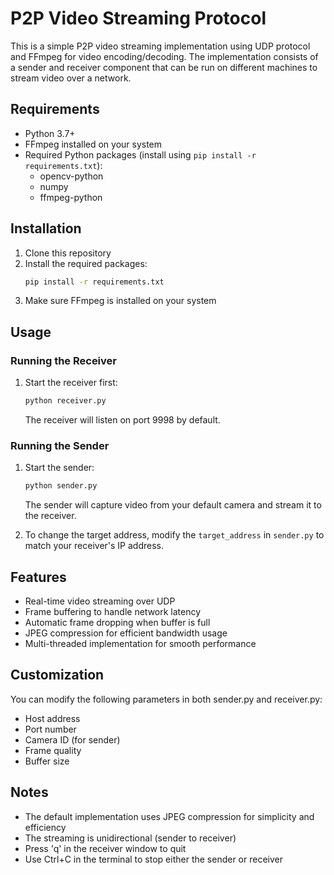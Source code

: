 # P2P Video Streaming Protocol

This is a simple P2P video streaming implementation using UDP protocol and FFmpeg for video encoding/decoding. The implementation consists of a sender and receiver component that can be run on different machines to stream video over a network.

## Requirements

- Python 3.7+
- FFmpeg installed on your system
- Required Python packages (install using `pip install -r requirements.txt`):
  - opencv-python
  - numpy
  - ffmpeg-python

## Installation

1. Clone this repository
2. Install the required packages:
   ```bash
   pip install -r requirements.txt
   ```
3. Make sure FFmpeg is installed on your system

## Usage

### Running the Receiver

1. Start the receiver first:
   ```bash
   python receiver.py
   ```
   The receiver will listen on port 9998 by default.

### Running the Sender

1. Start the sender:
   ```bash
   python sender.py
   ```
   The sender will capture video from your default camera and stream it to the receiver.

2. To change the target address, modify the `target_address` in `sender.py` to match your receiver's IP address.

## Features

- Real-time video streaming over UDP
- Frame buffering to handle network latency
- Automatic frame dropping when buffer is full
- JPEG compression for efficient bandwidth usage
- Multi-threaded implementation for smooth performance

## Customization

You can modify the following parameters in both sender.py and receiver.py:
- Host address
- Port number
- Camera ID (for sender)
- Frame quality
- Buffer size

## Notes

- The default implementation uses JPEG compression for simplicity and efficiency
- The streaming is unidirectional (sender to receiver)
- Press 'q' in the receiver window to quit
- Use Ctrl+C in the terminal to stop either the sender or receiver 